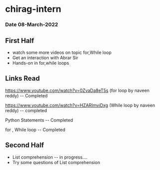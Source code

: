 # chirag-intern

### Date 08-March-2022

## First Half

- watch some more videos on  topic for,While loop
- Get an interaction with Abrar Sir
- Hands-on in for,while loops


## Links Read 
   https://www.youtube.com/watch?v=0ZvaDa8eT5s (for loop by naveen reddy) -- Completed

   https://www.youtube.com/watch?v=HZARImviDxg (While loop by naveen reddy) -- completed


   Python Statements  -- Completed

   for , While loop   -- Completed



## Second Half 

- List comprehension -- in progress....
- Try some questions of List comprehension 
